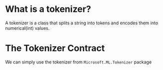 # What is a tokenizer?

A tokenizer is a class that splits a string into tokens and encodes them into numerical(int) values.

# The Tokenizer Contract
We can simply use the tokenizer from `Microsoft.ML.Tokenizer` package